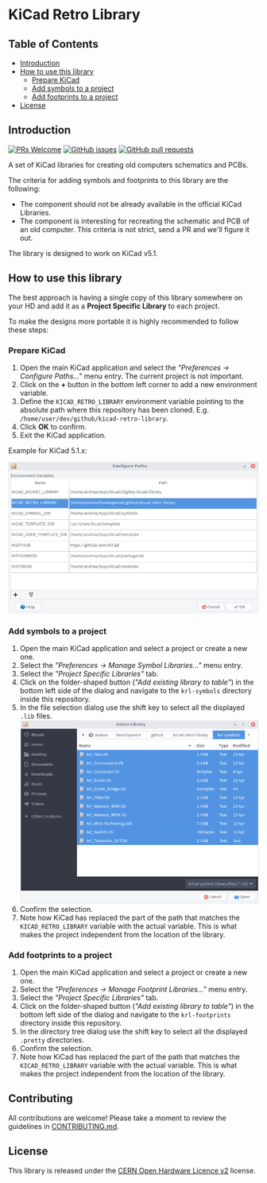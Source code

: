 # KiCad Retro Library

## Table of Contents

<!-- TOC -->
- [Introduction](#introduction)
- [How to use this library](#how-to-use-this-library)
  - [Prepare KiCad](#prepare-kicad)
  - [Add symbols to a project](#add-symbols-to-a-project)
  - [Add footprints to a project](#add-footprints-to-a-project)
- [License](#license)
<!-- /TOC -->

## Introduction

[![PRs Welcome](https://img.shields.io/badge/PRs-welcome-brightgreen.svg)](http://makeapullrequest.com)
[![GitHub issues](https://img.shields.io/github/issues-raw/KicadRetroArchive/kicad-retro-library)](https://github.com/KicadRetroArchive/kicad-retro-library/issues)
[![GitHub pull requests](https://img.shields.io/github/issues-pr/KicadRetroArchive/kicad-retro-library)](https://github.com/KicadRetroArchive/kicad-retro-library/pulls)

A set of KiCad libraries for creating old computers schematics and PCBs.

The criteria for adding symbols and footprints to this library are the following:

- The component should not be already available in the official KiCad Libraries.
- The component is interesting for recreating the schematic and PCB of an
  old computer. This criteria is not strict, send a PR and we'll figure it out.

The library is designed to work on KiCad v5.1.

## How to use this library

The best approach is having a single copy of this library somewhere on your
HD and add it as a **Project Specific Library** to each project.

To make the designs more portable it is highly recommended to follow these steps:

### Prepare KiCad

1. Open the main KiCad application and select the _"Preferences -> Configure Paths..."_
   menu entry. The current project is not important.
2. Click on the **+** button in the bottom left corner to add a new environment variable.
3. Define the `KICAD_RETRO_LIBRARY` environment variable pointing to the absolute
   path where this repository has been cloned. E.g. `/home/user/dev/github/kicad-retro-library`.
4. Click **OK** to confirm.
5. Exit the KiCad application.

Example for KiCad 5.1.x:

![KiCad Paths](pics/kicad-paths.png)

### Add symbols to a project

1. Open the main KiCad application and select a project or create a new one.
2. Select the _"Preferences -> Manage Symbol Libraries..."_ menu entry.
3. Select the _"Project Specific Libraries"_ tab.
4. Click on the folder-shaped button (_"Add existing library to table"_) in the
   bottom left side of the dialog and navigate to the `krl-symbols` directory
   inside this repository.
5. In the file selection dialog use the shift key to select all the displayed `.lib` files.
   ![Symbol libraries selection](pics/sym-lib-selection.png)
6. Confirm the selection.
7. Note how KiCad has replaced the part of the path that matches the `KICAD_RETRO_LIBRARY`
   variable with the actual variable. This is what makes the project independent
   from the location of the library.

### Add footprints to a project

1. Open the main KiCad application and select a project or create a new one.
2. Select the _"Preferences -> Manage Footprint Libraries..."_ menu entry.
3. Select the _"Project Specific Libraries"_ tab.
4. Click on the folder-shaped button (_"Add existing library to table"_) in the
   bottom left side of the dialog and navigate to the `krl-footprints` directory
   inside this repository.
5. In the directory tree dialog use the shift key to select all the displayed `.pretty` directories.
6. Confirm the selection.
7. Note how KiCad has replaced the part of the path that matches the `KICAD_RETRO_LIBRARY`
   variable with the actual variable. This is what makes the project independent
   from the location of the library.

## Contributing

All contributions are welcome!
Please take a moment to review the guidelines in [CONTRIBUTING.md](CONTRIBUTING.md).

## License

This library is released under the [CERN Open Hardware Licence v2](https://kt.cern/ohlv2)
license.
